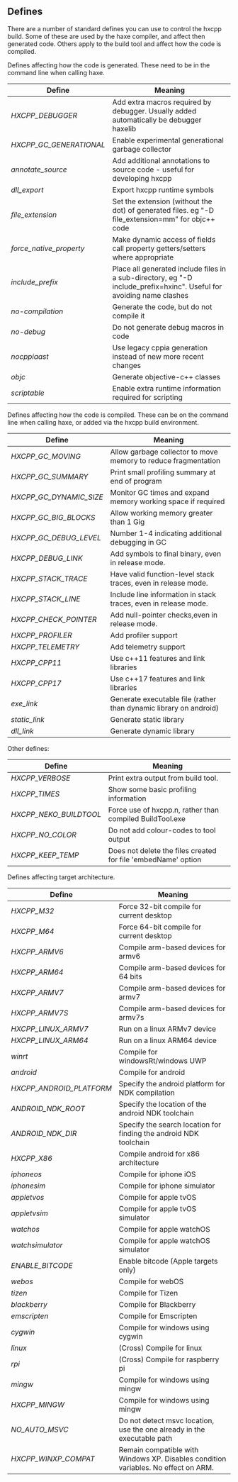 Defines
-------

There are a number of standard defines you can use to control the hxcpp build.  Some of these are used by the haxe compiler, and affect then generated code.  Others apply to the build tool and affect how the code is compiled.

Defines affecting how the code is generated.  These need to be in the command line when calling haxe.

| Define                  | Meaning            |
|-------------------------|--------------------|
| *HXCPP_DEBUGGER*        | Add extra macros required by debugger.  Usually added automatically be debugger haxelib |
| *HXCPP_GC_GENERATIONAL* | Enable experimental generational garbage collector |
| *annotate_source*       | Add additional annotations to source code - useful for developing hxcpp |
| *dll_export*            | Export hxcpp runtime symbols |
| *file_extension*        | Set the extension (without the dot) of generated files.  eg "-D file_extension=mm" for objc++ code  |
| *force_native_property* | Make dynamic access of fields call property getters/setters where appropriate |
| *include_prefix*        | Place all generated include files in a sub-directory, eg "-D include_prefix=hxinc".  Useful for avoiding name clashes |
| *no-compilation*        | Generate the code, but do not compile it |
| *no-debug*              | Do not generate debug macros in code |
| *nocppiaast*            | Use legacy cppia generation instead of new more recent changes |
| *objc*                  | Generate objective-c++ classes |
| *scriptable*            | Enable extra runtime information required for scripting |



Defines affecting how the code is compiled.  These can be on the command line when calling haxe, or added via the hxcpp build environment.

| Define                  | Meaning            |
|-------------------------|--------------------|
| *HXCPP_GC_MOVING*       | Allow garbage collector to move memory to reduce fragmentation |
| *HXCPP_GC_SUMMARY*      | Print small profiling summary at end of program |
| *HXCPP_GC_DYNAMIC_SIZE* | Monitor GC times and expand memory working space if required |
| *HXCPP_GC_BIG_BLOCKS*   | Allow working memory greater than 1 Gig |
| *HXCPP_GC_DEBUG_LEVEL*  | Number 1-4 indicating additional debugging in GC |
| *HXCPP_DEBUG_LINK*      | Add symbols to final binary, even in release mode. |
| *HXCPP_STACK_TRACE*     | Have valid function-level stack traces, even in release mode. |
| *HXCPP_STACK_LINE*      | Include line information in stack traces, even in release mode. |
| *HXCPP_CHECK_POINTER*   | Add null-pointer checks,even in release mode. |
| *HXCPP_PROFILER*        | Add profiler support |
| *HXCPP_TELEMETRY*       | Add telemetry support |
| *HXCPP_CPP11*           | Use c++11 features and link libraries |
| *HXCPP_CPP17*           | Use c++17 features and link libraries |
| *exe_link*              | Generate executable file (rather than dynamic library on android) |
| *static_link*           | Generate static library |
| *dll_link*              | Generate dynamic library |

Other defines:

| Define                  | Meaning            |
|-------------------------|--------------------|
| *HXCPP_VERBOSE*         | Print extra output from build tool. |
| *HXCPP_TIMES*           | Show some basic profiling information |
| *HXCPP_NEKO_BUILDTOOL*  | Force use of hxcpp.n, rather than compiled BuildTool.exe
| *HXCPP_NO_COLOR*        | Do not add colour-codes to tool output |
| *HXCPP_KEEP_TEMP*       | Does not delete the files created for file 'embedName' option |


Defines affecting target architecture.

| Define                  | Meaning            |
|-------------------------|--------------------|
| *HXCPP_M32*             | Force 32-bit compile for current desktop |
| *HXCPP_M64*             | Force 64-bit compile for current desktop |
| *HXCPP_ARMV6*           | Compile arm-based devices for armv6 |
| *HXCPP_ARM64*           | Compile arm-based devices for 64 bits |
| *HXCPP_ARMV7*           | Compile arm-based devices for armv7 |
| *HXCPP_ARMV7S*          | Compile arm-based devices for armv7s |
| *HXCPP_LINUX_ARMV7*     | Run on a linux ARMv7 device |
| *HXCPP_LINUX_ARM64*     | Run on a linux ARM64 device |
| *winrt*                 | Compile for windowsRt/windows UWP |
| *android*               | Compile for android |
| *HXCPP_ANDROID_PLATFORM* | Specify the android platform for NDK compilation |
| *ANDROID_NDK_ROOT*      | Specify the location of the android NDK toolchain |
| *ANDROID_NDK_DIR*       | Specify the search location for finding the android NDK toolchain |
| *HXCPP_X86*             | Compile android for x86 architecture |
| *iphoneos*              | Compile for iphone iOS |
| *iphonesim*             | Compile for iphone simulator |
| *appletvos*             | Compile for apple tvOS |
| *appletvsim*            | Compile for apple tvOS simulator |
| *watchos*               | Compile for apple watchOS |
| *watchsimulator*        | Compile for apple watchOS simulator |
| *ENABLE_BITCODE*        | Enable bitcode (Apple targets only) |
| *webos*                 | Compile for webOS |
| *tizen*                 | Compile for Tizen |
| *blackberry*            | Compile for Blackberry |
| *emscripten*            | Compile for Emscripten |
| *cygwin*                | Compile for windows using cygwin |
| *linux*                 | (Cross) Compile for linux |
| *rpi*                   | (Cross) Compile for raspberry pi |
| *mingw*                 | Compile for windows using mingw |
| *HXCPP_MINGW*           | Compile for windows using mingw |
| *NO_AUTO_MSVC*          | Do not detect msvc location, use the one already in the executable path |
| *HXCPP_WINXP_COMPAT*    | Remain compatible with Windows XP. Disables condition variables. No effect on ARM. |

